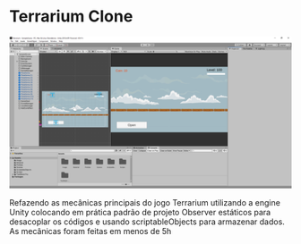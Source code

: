 # Terrarium Clone

<img src="Terrarium/Assets/Image/Game.png"/>

Refazendo as mecânicas principais do jogo Terrarium utilizando a engine Unity colocando em prática padrão de projeto Observer estáticos para desacoplar os códigos e usando scriptableObjects para armazenar dados.
As mecânicas foram feitas em menos de 5h
